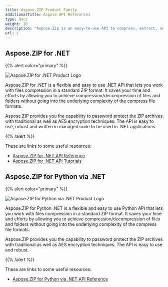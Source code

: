```yaml
---
title: Aspose.ZIP Product Family
additionalTitle: Aspose API References
type: docs
weight: 10
description: "Aspose.Zip is an easy-to-use API to compress, extract, and process compressed files in Zip, RAR, or 7Zip formats. Applies encryption using ZipCrypto or AES128, 192, and AES256."
url: /
---
```


## Aspose.ZIP for .NET

{{% alert color="primary" %}} 

![Aspose.ZIP for .NET Product Logo](home_1.png)

Aspose.ZIP for .NET is a flexible and easy to use .NET API that lets you work with files compression in a standard ZIP format. It saves your time and efforts by allowing you to achieve compression/decompression of files and folders without going into the underlying complexity of the compress file formats.

Aspose.ZIP provides you the capability to password protect the ZIP archives with traditional as well as AES encryption techniques. The API is easy to use, robust and written in managed code to be used in .NET applications.

{{% /alert %}} 

These are links to some useful resources:
- [Aspose.ZIP for .NET API Reference](/zip/net/)
- [Aspose.ZIP for .NET API Tutorials](/tutorials/zip/net/)

## Aspose.ZIP for Python via .NET

{{% alert color="primary" %}} 

![Aspose.ZIP for Python via .NET Product Logo](home_2.png)

Aspose.ZIP for Python .NET is a flexible and easy to use Python API that lets you work with files compression in a standard ZIP format. It saves your time and efforts by allowing you to achieve compression/decompression of files and folders without going into the underlying complexity of the compress file formats.

Aspose.ZIP provides you the capability to password protect the ZIP archives with traditional as well as AES encryption techniques. The API is easy to use and robust.

{{% /alert %}} 

These are links to some useful resources:
- [Aspose.ZIP for Python via .NET API Reference](/zip/python-net/)